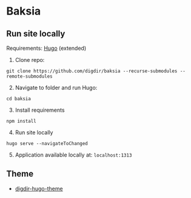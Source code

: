 # Baksia

## Run site locally

Requirements: [Hugo](https://gohugo.io/installation/) (extended)

1. Clone repo: 
```shell
git clone https://github.com/digdir/baksia --recurse-submodules --remote-submodules
```

2. Navigate to folder and run Hugo:
```shell
cd baksia
```

3. Install requirements
```shell
npm install
```

4. Run site locally
```shell
hugo serve --navigateToChanged
```

5. Application available locally at: `localhost:1313`

## Theme
- [digdir-hugo-theme](https://github.com/felleslosninger/digdir-hugo-theme)
